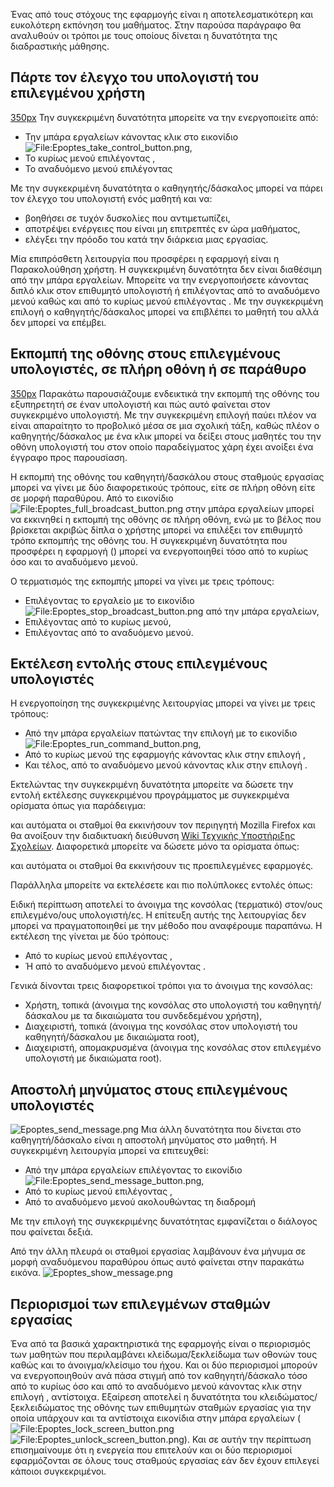 Ένας από τους στόχους της εφαρμογής είναι η αποτελεσματικότερη και
ευκολότερη εκπόνηση του μαθήματος. Στην παρούσα παράγραφο θα
αναλυθούν οι τρόποι με τους οποίους δίνεται η δυνατότητα της
διαδραστικής μάθησης.


## Πάρτε τον έλεγχο του υπολογιστή του επιλεγμένου χρήστη

[350px](Αρχείο:Epoptes_take_control.png "wikilink") Την συγκεκριμένη
δυνατότητα μπορείτε να την ενεργοποιείτε από:

  - Την μπάρα εργαλείων κάνοντας κλικ στο εικονίδιο
    ![<File:Epoptes_take_control_button.png>](Epoptes_take_control_button.png
    "File:Epoptes_take_control_button.png"),
  - Το κυρίως μενού επιλέγοντας ,
  - Το αναδυόμενο μενού επιλέγοντας

Με την συγκεκριμένη δυνατότητα ο καθηγητής/δάσκαλος μπορεί να πάρει τον
έλεγχο του υπολογιστή ενός μαθητή και να:

  - βοηθήσει σε τυχόν δυσκολίες που αντιμετωπίζει,
  - αποτρέψει ενέργειες που είναι μη επιτρεπτές εν ώρα μαθήματος,
  - ελέγξει την πρόοδο του κατά την διάρκεια μιας εργασίας.

Μία επιπρόσθετη λειτουργία που προσφέρει η εφαρμογή είναι η
Παρακολούθηση χρήστη. Η συγκεκριμένη δυνατότητα δεν είναι
διαθέσιμη από την μπάρα εργαλείων. Μπορείτε να την ενεργοποιήσετε
κάνοντας διπλό κλικ στον επιθυμητό υπολογιστή ή επιλέγοντας  από το
αναδυόμενο μενού καθώς και από το κυρίως μενού επιλέγοντας . Με την
συγκεκριμένη επιλογή ο καθηγητής/δάσκαλος μπορεί να επιβλέπει το
μαθητή του αλλά δεν μπορεί να επέμβει.


## Εκπομπή της οθόνης στους επιλεγμένους υπολογιστές, σε πλήρη οθόνη ή σε παράθυρο

[350px](Αρχείο:Epoptes_show_desktop.png "wikilink") Παρακάτω
παρουσιάζουμε ενδεικτικά την εκπομπή της οθόνης του
εξυπηρετητή σε έναν υπολογιστή και πώς αυτό φαίνεται στον
συγκεκριμένο υπολογιστή. Με την συγκεκριμένη επιλογή παύει πλέον
να είναι απαραίτητο το προβολικό μέσα σε μια σχολική τάξη, καθώς πλέον
ο καθηγητής/δάσκαλος με ένα κλικ μπορεί να δείξει στους μαθητές του την
οθόνη υπολογιστή του στον οποίο παραδείγματος χάρη έχει ανοίξει ένα
έγγραφο προς παρουσίαση.

Η εκπομπή της οθόνης του καθηγητή/δασκάλου στους σταθμούς εργασίας
μπορεί να γίνει με δύο διαφορετικούς τρόπους, είτε σε πλήρη οθόνη
είτε σε μορφή παραθύρου. Από το εικονίδιο
![<File:Epoptes_full_broadcast_button.png>‎](Epoptes_full_broadcast_button.png‎
"File:Epoptes_full_broadcast_button.png‎") στην μπάρα εργαλείων μπορεί
να εκκινηθεί η εκπομπή της οθόνης σε πλήρη οθόνη, ενώ με το βέλος που
βρίσκεται ακριβώς δίπλα ο χρήστης μπορεί να επιλέξει τον επιθυμητό
τρόπο εκπομπής της οθόνης του. Η συγκεκριμένη δυνατότητα που
προσφέρει η εφαρμογή  () μπορεί να ενεργοποιηθεί τόσο από το
κυρίως όσο και το αναδυόμενο μενού.

Ο τερματισμός της εκπομπής μπορεί να γίνει με τρεις τρόπους:

  - Επιλέγοντας το εργαλείο με το εικονίδιο
    ![<File:Epoptes_stop_broadcast_button.png>‎](Epoptes_stop_broadcast_button.png‎
    "File:Epoptes_stop_broadcast_button.png‎") από την μπάρα εργαλείων,
  - Επιλέγοντας  από το κυρίως μενού,
  - Επιλέγοντας  από το αναδυόμενο μενού.



## Εκτέλεση εντολής στους επιλεγμένους υπολογιστές

Η ενεργοποίηση της συγκεκριμένης λειτουργίας μπορεί να γίνει με τρεις
τρόπους:

  - Από την μπάρα εργαλείων πατώντας την επιλογή με το εικονίδιο
    ![<File:Epoptes_run_command_button.png>‎](Epoptes_run_command_button.png‎
    "File:Epoptes_run_command_button.png‎"),
  - Από το κυρίως μενού της εφαρμογής κάνοντας κλικ στην επιλογή ,
  - Και τέλος, από το αναδυόμενο μενού κάνοντας κλικ στην επιλογή .

Εκτελώντας την συγκεκριμένη δυνατότητα μπορείτε να δώσετε την εντολή
εκτέλεσης συγκεκριμένου προγράμματος με συγκεκριμένα ορίσματα όπως
για παράδειγμα:

και αυτόματα οι σταθμοί θα εκκινήσουν τον περιηγητή Mozilla Firefox και
θα ανοίξουν την διαδικτυακή διεύθυνση [Wiki Τεχνικής Υποστήριξης
Σχολείων](http://ts.sch.gr/wiki). Διαφορετικά μπορείτε να δώσετε
μόνο τα ορίσματα όπως:

και αυτόματα οι σταθμοί θα εκκινήσουν τις προεπιλεγμένες εφαρμογές.

Παράλληλα μπορείτε να εκτελέσετε και πιο πολύπλοκες εντολές όπως:

Ειδική περίπτωση αποτελεί το άνοιγμα της κονσόλας (τερματικό) στον/ους
επιλεγμένο/ους υπολογιστή/ες. Η επίτευξη αυτής της λειτουργίας δεν
μπορεί να πραγματοποιηθεί με την μέθοδο που αναφέρουμε παραπάνω. Η
εκτέλεση της γίνεται με δύο τρόπους:

  - Από το κυρίως μενού επιλέγοντας ,
  - Ή από το αναδυόμενο μενού επιλέγοντας .

Γενικά δίνονται τρεις διαφορετικοί τρόποι για το άνοιγμα της κονσόλας:

  - Χρήστη, τοπικά (άνοιγμα της κονσόλας στο υπολογιστή του
    καθηγητή/δάσκαλου με τα δικαιώματα του συνδεδεμένου
    χρήστη),
  - Διαχειριστή, τοπικά (άνοιγμα της κονσόλας στον υπολογιστή του
    καθηγητή/δάσκαλου με δικαιώματα root),
  - Διαχειριστή, απομακρυσμένα (άνοιγμα της κονσόλας στον επιλεγμένο
    υπολογιστή με δικαιώματα root).

## Αποστολή μηνύματος στους επιλεγμένους υπολογιστές

![Epoptes_send_message.png](Epoptes_send_message.png
"Epoptes_send_message.png") Μια άλλη δυνατότητα που δίνεται στο
καθηγητή/δάσκαλο είναι η αποστολή μηνύματος στο μαθητή. Η
συγκεκριμένη λειτουργία μπορεί να επιτευχθεί:

  - Από την μπάρα εργαλείων επιλέγοντας το εικονίδιο
    ![<File:Epoptes_send_message_button.png>‎](Epoptes_send_message_button.png‎
    "File:Epoptes_send_message_button.png‎"),
  - Από το κυρίως μενού επιλέγοντας ,
  - Από το αναδυόμενο μενού ακολουθώντας τη διαδρομή

Με την επιλογή της συγκεκριμένης δυνατότητας εμφανίζεται ο διάλογος που
φαίνεται δεξιά.

Από την άλλη πλευρά οι σταθμοί εργασίας λαμβάνουν ένα μήνυμα σε μορφή
αναδυόμενου παραθύρου όπως αυτό φαίνεται στην παρακάτω εικόνα.
![Epoptes_show_message.png](Epoptes_show_message.png
"Epoptes_show_message.png")

## Περιορισμοί των επιλεγμένων σταθμών εργασίας

Ένα από τα βασικά χαρακτηριστικά της εφαρμογής είναι ο περιορισμός των
μαθητών που περιλαμβάνει κλείδωμα/ξεκλείδωμα των οθονών τους καθώς και
το άνοιγμα/κλείσιμο του ήχου. Και οι δύο περιορισμοί μπορούν να
ενεργοποιηθούν ανά πάσα στιγμή από τον καθηγητή/δάσκαλο τόσο
από το κυρίως όσο και από το αναδυόμενο μενού κάνοντας κλικ στην
επιλογή ,  αντίστοιχα. Εξαίρεση αποτελεί η δυνατότητα του
κλειδώματος/ξεκλειδώματος της οθόνης των επιθυμητών σταθμών
εργασίας για την οποία υπάρχουν και τα αντίστοιχα εικονίδια στην
μπάρα εργαλείων
(![<File:Epoptes_lock_screen_button.png>‎](Epoptes_lock_screen_button.png‎
"File:Epoptes_lock_screen_button.png‎")
![<File:Epoptes_unlock_screen_button.png>](Epoptes_unlock_screen_button.png
"File:Epoptes_unlock_screen_button.png")). Και σε αυτήν την περίπτωση
επισημαίνουμε ότι η ενεργεία που επιτελούν και οι δύο περιορισμοί
εφαρμόζονται σε όλους τους σταθμούς εργασίας εάν δεν έχουν επιλεγεί
κάποιοι συγκεκριμένοι.